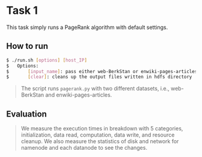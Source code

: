 # Task 1
This task simply runs a PageRank algorithm with default settings.

## How to run
```bash
$ ./run.sh [options] [host_IP]
$ 	Options: 
$	    [input_name]: pass either web-BerkStan or enwiki-pages-articles
$	    [clear]: cleans up the output files written in hdfs directory
```
> The script runs `pagerank.py` with two different datasets, i.e., web-BerkStan and enwiki-pages-articles.

## Evaluation
> We measure the execution times in breakdown with 5 categories, initialization, data read, computation, data write, and resource cleanup.
We also measure the statistics of disk and network for namenode and each datanode to see the changes.
